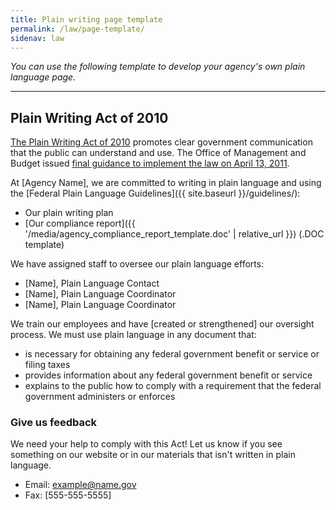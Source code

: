 ```yaml
---
title: Plain writing page template
permalink: /law/page-template/
sidenav: law
---
```


_You can use the following template to develop your agency's own plain language page._

---

## Plain Writing Act of 2010

[The Plain Writing Act of 2010](https://www.gpo.gov/fdsys/pkg/PLAW-111publ274/content-detail.html) promotes clear government communication that the public can understand and use. The Office of Management and Budget issued [final guidance to implement the law on April 13, 2011](https://obamawhitehouse.archives.gov/blog/2011/04/19/putting-it-plainly).

At [Agency Name], we are committed to writing in plain language and using the [Federal Plain Language Guidelines]({{ site.baseurl }}/guidelines/):

- Our plain writing plan
- [Our compliance report]({{ '/media/agency_compliance_report_template.doc' | relative_url }}) (.DOC template)

We have assigned staff to oversee our plain language efforts:

- [Name], Plain Language Contact
- [Name], Plain Language Coordinator
- [Name], Plain Language Coordinator

We train our employees and have [created or strengthened] our oversight process. We must use plain language in any document that:

- is necessary for obtaining any federal government benefit or service or filing taxes
- provides information about any federal government benefit or service
- explains to the public how to comply with a requirement that the federal government administers or enforces

### Give us feedback

We need your help to comply with this Act! Let us know if you see something on our website or in our materials that isn't written in plain language.

- Email: <example@name.gov>
- Fax: [555-555-5555]
